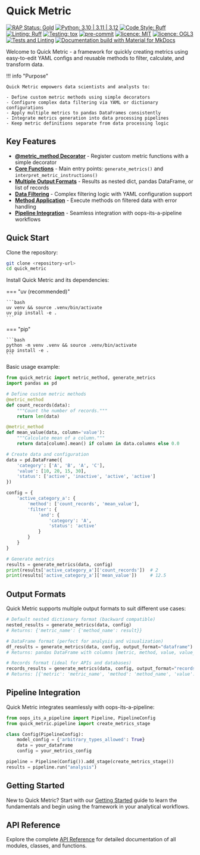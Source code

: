 # Quick Metric

[![RAP Status: Gold](https://img.shields.io/badge/RAP_Status-Gold-gold)](https://nhsdigital.github.io/rap-community-of-practice/introduction_to_RAP/levels_of_RAP/#gold-rap---analysis-as-a-product, "Gold RAP")
[![Python: 3.10 | 3.11 | 3.12](https://img.shields.io/badge/Python-3.10%20%7C%203.11%20%7C%203.12-blue.svg)](https://www.python.org/downloads/ "Python 3.10, 3.11, 3.12")
[![Code Style: Ruff](https://img.shields.io/badge/Code%20Style-Ruff-D7FF64.svg)](https://github.com/astral-sh/ruff)
[![Linting: Ruff](https://img.shields.io/badge/Linting-Ruff-red.svg)](https://github.com/astral-sh/ruff)
[![Testing: tox](https://img.shields.io/badge/Testing-tox-green.svg)](https://tox.readthedocs.io/)
[![pre-commit](https://img.shields.io/badge/pre--commit-enabled-brightgreen?logo=pre-commit&logoColor=white)](https://github.com/pre-commit/pre-commit)
[![licence: MIT](https://img.shields.io/badge/Licence-MIT-yellow.svg)](https://opensource.org/licenses/MIT "MIT License")
[![licence: OGL3](https://img.shields.io/badge/Licence-OGL3-darkgrey "licence: Open Government Licence 3")](https://www.nationalarchives.gov.uk/doc/open-government-licence/version/3/)
[![Tests and Linting](https://github.com/nhsengland/quick_metric/actions/workflows/ci.yml/badge.svg?branch=main)](https://github.com/nhsengland/quick_metric/actions/workflows/ci.yml)
[![Documentation build with Material for MkDocs](https://img.shields.io/badge/Material_for_MkDocs-526CFE?style=for-the-badge&logo=MaterialForMkDocs&logoColor=white)](https://squidfunk.github.io/mkdocs-material/)

Welcome to Quick Metric - a framework for quickly creating metrics using easy-to-edit YAML configs and reusable methods to filter, calculate, and transform data.

!!! info "Purpose"

    Quick Metric empowers data scientists and analysts to:
    
    - Define custom metric methods using simple decorators
    - Configure complex data filtering via YAML or dictionary configurations
    - Apply multiple metrics to pandas DataFrames consistently
    - Integrate metrics generation into data processing pipelines
    - Keep metric definitions separate from data processing logic

## Key Features

* **[@metric_method Decorator](api_reference/method_definitions.md)** - Register custom metric functions with a simple decorator
* **[Core Functions](api_reference/core.md)** - Main entry points: `generate_metrics()` and `interpret_metric_instructions()`
* **[Multiple Output Formats](usage/nested.md)** - Results as nested dict, pandas DataFrame, or list of records
* **[Data Filtering](api_reference/filter.md)** - Complex filtering logic with YAML configuration support
* **[Method Application](api_reference/apply_methods.md)** - Execute methods on filtered data with error handling
* **[Pipeline Integration](api_reference/pipeline.md)** - Seamless integration with oops-its-a-pipeline workflows

## Quick Start

Clone the repository:

```bash
git clone <repository-url>
cd quick_metric
```

Install Quick Metric and its dependencies:

=== "uv (recommended)"

    ```bash
    uv venv && source .venv/bin/activate
    uv pip install -e .
    ```

=== "pip"

    ```bash
    python -m venv .venv && source .venv/bin/activate
    pip install -e .
    ```

Basic usage example:

```python
from quick_metric import metric_method, generate_metrics
import pandas as pd

# Define custom metric methods
@metric_method
def count_records(data):
    """Count the number of records."""
    return len(data)

@metric_method  
def mean_value(data, column='value'):
    """Calculate mean of a column."""
    return data[column].mean() if column in data.columns else 0.0

# Create data and configuration
data = pd.DataFrame({
    'category': ['A', 'B', 'A', 'C'],
    'value': [10, 20, 15, 30],
    'status': ['active', 'inactive', 'active', 'active']
})

config = {
    'active_category_a': {
        'method': ['count_records', 'mean_value'],
        'filter': {
            'and': {
                'category': 'A',
                'status': 'active'
            }
        }
    }
}

# Generate metrics
results = generate_metrics(data, config)
print(results['active_category_a']['count_records'])  # 2
print(results['active_category_a']['mean_value'])     # 12.5
```

## Output Formats

Quick Metric supports multiple output formats to suit different use cases:

```python
# Default nested dictionary format (backward compatible)
nested_results = generate_metrics(data, config)
# Returns: {'metric_name': {'method_name': result}}

# DataFrame format (perfect for analysis and visualization)
df_results = generate_metrics(data, config, output_format="dataframe")
# Returns: pandas DataFrame with columns [metric, method, value, value_type]

# Records format (ideal for APIs and databases)
records_results = generate_metrics(data, config, output_format="records")
# Returns: [{'metric': 'metric_name', 'method': 'method_name', 'value': result}]
```

## Pipeline Integration

Quick Metric integrates seamlessly with oops-its-a-pipeline:

```python
from oops_its_a_pipeline import Pipeline, PipelineConfig
from quick_metric.pipeline import create_metrics_stage

class Config(PipelineConfig):
    model_config = {'arbitrary_types_allowed': True}
    data = your_dataframe
    config = your_metrics_config

pipeline = Pipeline(Config()).add_stage(create_metrics_stage())
results = pipeline.run("analysis")
```

## Getting Started

New to Quick Metric? Start with our [Getting Started](getting_started.md) guide to learn the fundamentals and begin using the framework in your analytical workflows.

## API Reference

Explore the complete [API Reference](api_reference/index.md) for detailed documentation of all modules, classes, and functions.

